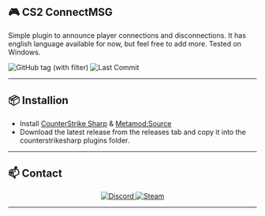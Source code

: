 ## 🎮 CS2 ConnectMSG

Simple plugin to announce player connections and disconnections. It has english language available for now, but feel free to add more.
Tested on Windows.

![GitHub tag (with filter)](https://img.shields.io/github/v/tag/asapverneri/CS2-ConnectMSG?style=for-the-badge&label=Version)
![Last Commit](https://img.shields.io/github/last-commit/asapverneri/CS2-ConnectMSG?style=for-the-badge)

---

## 📦 Installion

- Install [CounterStrike Sharp](https://github.com/roflmuffin/CounterStrikeSharp) & [Metamod:Source](https://www.sourcemm.net/downloads.php/?branch=master)
- Download the latest release from the releases tab and copy it into the counterstrikesharp plugins folder.

---

## 📫 Contact

<div align="center">
  <a href="https://discordapp.com/users/367644530121637888">
    <img src="https://img.shields.io/badge/Discord-7289DA?style=for-the-badge&logo=discord&logoColor=white" alt="Discord" />
  </a>
  <a href="https://steamcommunity.com/id/vvernerii/">
    <img src="https://img.shields.io/badge/Steam-000000?style=for-the-badge&logo=steam&logoColor=white" alt="Steam" />
  </a>
</div>

---
